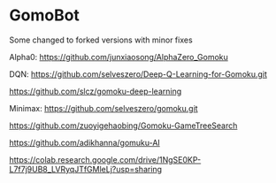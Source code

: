 # GomoBot

Some changed to forked versions with minor fixes

Alpha0:
https://github.com/junxiaosong/AlphaZero_Gomoku

DQN:
https://github.com/selveszero/Deep-Q-Learning-for-Gomoku.git

https://github.com/slcz/gomoku-deep-learning

Minimax:
https://github.com/selveszero/gomoku.git

https://github.com/zuoyigehaobing/Gomoku-GameTreeSearch

https://github.com/adikhanna/gomuku-AI


https://colab.research.google.com/drive/1NgSE0KP-L7f7j9UB8_LVRyqJTfGMleLj?usp=sharing
